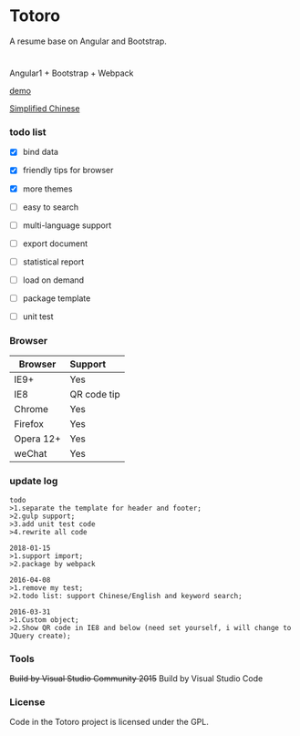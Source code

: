 # Totoro
A resume base on Angular and Bootstrap.
#

Angular1 + Bootstrap + Webpack

[demo](https://resume.99diary.com)

[Simplified Chinese](README-CN.md)

### todo list

- [x] bind data

- [x] friendly tips for browser

- [x] more themes

- [ ] easy to search

- [ ] multi-language support

- [ ] export document

- [ ] statistical report

- [ ] load on demand

- [ ] package template 

- [ ] unit test

### Browser

| Browser | Support
| ---- |:-----
| IE9+ | Yes
| IE8 | QR code tip
| Chrome | Yes
| Firefox | Yes
| Opera 12+ | Yes 
| weChat | Yes

### update log

```text
todo
>1.separate the template for header and footer;
>2.gulp support;
>3.add unit test code
>4.rewrite all code
```

```text
2018-01-15
>1.support import;
>2.package by webpack
```

```text
2016-04-08
>1.remove my test;
>2.todo list: support Chinese/English and keyword search;
```

```text
2016-03-31
>1.Custom object;
>2.Show QR code in IE8 and below (need set yourself, i will change to JQuery create);
```

### Tools

~~Build by Visual Studio Community 2015~~
Build by Visual Studio Code

### License

Code in the Totoro project is licensed under the GPL.

